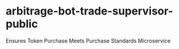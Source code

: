 # arbitrage-bot-trade-supervisor-public
Ensures Token Purchase Meets Purchase Standards Microservice
